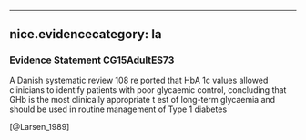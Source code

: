 
---
nice.evidencecategory: Ia
---

### Evidence Statement CG15AdultES73
A Danish systematic review 108 re ported that HbA 1c values allowed clinicians to identify patients with poor glycaemic control, concluding that GHb is the most clinically appropriate t est of long-term glycaemia and should be used in routine management of Type 1 diabetes

[@Larsen_1989]

